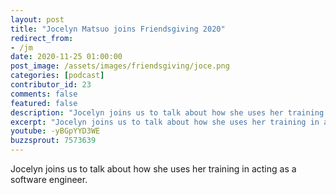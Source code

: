```yaml
---
layout: post
title: "Jocelyn Matsuo joins Friendsgiving 2020"
redirect_from:
- /jm
date: 2020-11-25 01:00:00
post_image: /assets/images/friendsgiving/joce.png
categories: [podcast]
contributor_id: 23
comments: false
featured: false
description: "Jocelyn joins us to talk about how she uses her training in acting as a software engineer."
excerpt: "Jocelyn joins us to talk about how she uses her training in acting as a software engineer."
youtube: -yBGpYYD3WE
buzzsprout: 7573639
---
```

Jocelyn joins us to talk about how she uses her training in acting as a software engineer.
